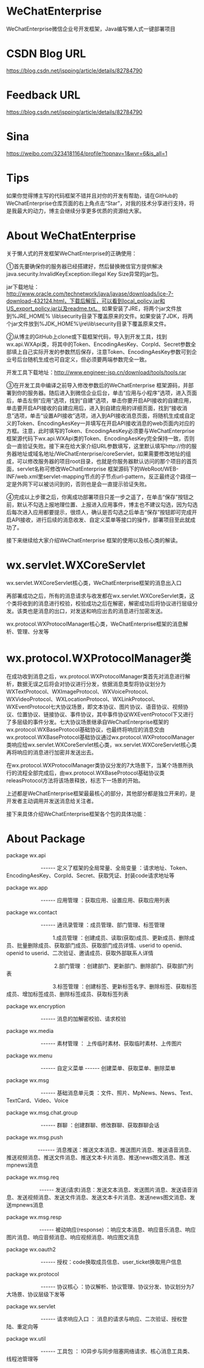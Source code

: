 # WeChatEnterprise
WeChatEnterprise微信企业号开发框架，Java编写懒人式一键部署项目

# CSDN Blog URL
https://blog.csdn.net/jspping/article/details/82784790

# Feedback URL
https://blog.csdn.net/jspping/article/details/82784790

# Sina 
https://weibo.com/3234181164/profile?topnav=1&wvr=6&is_all=1

# Tips
如果你觉得博主写的代码框架不错并且对你的开发有帮助，请在GitHub的WeChatEnterprise仓库页面的右上角点击“Star”，对我的技术分享进行支持，将是我最大的动力，博主会继续分享更多优质的资源给大家。

# About WeChatEnterprise		
关于懒人式的开发框架WeChatEnterprise的正确使用：

①首先要确保你的服务器已经搭建好，然后替换微信官方提供解决java.security.InvalidKeyException:illegal Key Size异常的jar包。

jar下载地址：http://www.oracle.com/technetwork/java/javase/downloads/jce-7-download-432124.html，下载后解压，可以看到local_policy.jar和US_export_policy.jar以及readme.txt。
如果安装了JRE，将两个jar文件放到%JRE_HOME% \lib\security目录下覆盖原来的文件。如果安装了JDK，将两个jar文件放到%JDK_HOME%\jre\lib\security目录下覆盖原来文件。

②从博主的GitHub上clone或下载框架代码，导入到开发工具，找到wx.api.WXApi类，将其中的Token、EncodingAesKey、CorpId、Secret参数全部填上自己实际开发的参数然后保存，注意Token、EncodingAesKey参数可到企业号后台随机生成也可自定义，但必须要两端参数完全一致。

开发工具下载地址：http://www.engineer-jsp.cn/download/tools/tools.rar

③在开发工具中编译之前导入修改参数后的WeChatEnterprise 框架源码，并部署到你的服务器。随后进入到微信企业后台，单击“应用与小程序”选项，进入页面后，单击左侧“应用”选项，找到“自建”选项，单击你要开启API接收的自建应用，单击要开启API接收的自建应用后，进入到自建应用的详细页面，找到“接收消息”选项，单击“设置API接收”选项，进入到API接收消息页面，将随机生成或自定义的Token、EncodingAesKey一并填写在开启API接收消息的web页面内对应的方框。注意，此时填写的Token、EncodingAesKey必须要与WeChatEnterprise 框架源代码下wx.api.WXApi类的Token、EncodingAesKey完全保持一致，否则会一直验证失败。接下来在给大家介绍URL参数填写，这里默认填写http://你的服务器地址或域名地址/WeChatEnterprise/coreServlet，如果需要修改地址的组成，可以修改服务器的项目root目录，也就是你服务器默认访问的那个项目的首页面，servlet名称可修改WeChatEnterprise 框架源码下的WebRoot/WEB-INF/web.xml里servlet-mapping节点的子节点url-pattern，反正最终这个路径一定是外网下可以被访问到的，否则也是会一直提示验证失败。

④完成以上步骤之后，你离成功部署项目只差一步之遥了，在单击“保存”按钮之前，默认不勾选上报地理位置、上报进入应用事件，博主也不建议勾选，因为勾选后每次进入应用都要提示，很烦人，确认是否勾选之后单击“保存”按钮即可完成开启API接收，进行后续的消息收发、自定义菜单等接口的操作，部署项目至此就成功了。

接下来继续给大家介绍WeChatEnterprise 框架的使用以及核心类的解读。

# wx.servlet.WXCoreServlet
wx.servlet.WXCoreServlet核心类，WeChatEnterprise框架的消息出入口

再部署成功之后，所有的消息请求与收发都在wx.servlet.WXCoreServlet类，这个类将收到的消息进行校验，校验成功之后在解密，解密成功后将协议进行层级分发。该类也是消息的出口，对发送和响应出去的消息进行加密发送。

wx.protocol.WXProtocolManager核心类，WeChatEnterprise框架的消息解析、管理、分发等

# wx.protocol.WXProtocolManager类

在成功收到消息之后，wx.protocol.WXProtocolManager类首先对消息进行解析，数据无误之后将会对协议进行分发，依据消息类型将协议划分为WXTextProtocol、WXImageProtocol、WXVoiceProtocol、WXVideoProtocol、WXLocationProtocol、WXLinkProtocol、WXEventProtocol七大协议场景，即文本协议、图片协议、语音协议、视频协议、位置协议、链接协议、事件协议，其中事件协议WXEventProtocol下又进行了多层级的事件分发。七大协议场景继承自WeChatEnterprise框架的wx.protocol.WXBaseProtocol基础协议，也最终将响应的消息交由wx.protocol.WXBaseProtocol基础协议通过wx.protocol.WXProtocolManager类响应给wx.servlet.WXCoreServlet核心类，wx.servlet.WXCoreServlet核心类再将响应的消息进行加密并发送出去。

在wx.protocol.WXProtocolManager类协议分发的7大场景下，当某个场景所执行的流程全部完成后，由wx.protocol.WXBaseProtocol基础协议类releasProtocol方法将该场景释放，标志下一场景的开始。

上述都是WeChatEnterprise框架最最核心的部分，其他部分都是独立开来的，是开发者主动调用并发送消息给关注者。

接下来具体介绍WeChatEnterprise框架各个包的具体功能：

# About Package

package wx.api

                       ------ 定义了框架的全局常量、全局变量 ：请求地址、Token、EncodingAesKey、CorpId、Secret、获取凭证、封装code请求地址等

package wx.app

                       ------ 应用管理 ：获取应用、设置应用、获取应用列表

package wx.contact

                       ------ 通讯录管理 ：成员管理、部门管理、标签管理

                               1.成员管理 ：创建成员、读取(获取)成员、更新成员、删除成员、批量删除成员、获取部门成员、获取部门成员详情、userid to openid、openid to userid、二次验证、邀请成员、获取外部联系人详情

                                2.部门管理 ：创建部门、更新部门、删除部门、获取部门列表

                               3.标签管理 ：创建标签、更新标签名字、删除标签、获取标签成员、增加标签成员、删除标签成员、获取标签列表

package wx.encryption

                       ------ 消息的加解密校验、请求校验

package wx.media 

                       ------ 素材管理 ： 上传临时素材、获取临时素材、上传图片

package wx.menu

                       ------ 自定义菜单 ------ 创建菜单、获取菜单、删除菜单

package wx.msg

                       ------ 基础消息单元类 ：文件、照片、MpNews、News、Text、TextCard、Video、Voice

package wx.msg.chat.group

                       ------ 群聊 ：创建群聊、修改群聊、获取群聊会话

package wx.msg.push

                     ------- 消息推送：推送文本消息、推送图片消息、推送语音消息、推送视频消息、推送文件消息、推送文本卡片消息、推送news图文消息、推送mpnews消息

package wx.msg.req 

                      ------ 发送(请求)消息：发送文本消息、发送图片消息、发送语音消息、发送视频消息、发送文件消息、发送文本卡片消息、发送news图文消息、发送mpnews消息

package wx.msg.resp

                      ------ 被动响应(response) ：响应文本消息、响应音乐消息、响应图片消息、响应音频消息、响应视频消息、响应图文消息

package wx.oauth2 

                       ------ 授权：code换取成员信息、user_ticket换取用户信息

package wx.protocol

                       ------ 协议核心 ：协议解析、协议管理、协议分发、协议划分为7大场景、协议层级下发等

package wx.servlet

                       ------ 请求响应入口 ： 消息的请求与响应、二次验证、授权登陆、重定向等

package wx.util

                       ------ 工具包 ： IO异步与同步阻塞网络请求、核心消息工具类、线程池管理等